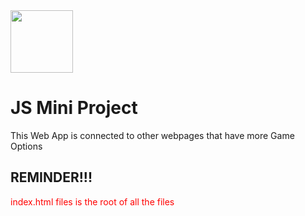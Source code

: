 
<img align="centre" src="https://media0.giphy.com/media/v1.Y2lkPTc5MGI3NjExZWxtajV5NWJpdWV2cjJucWxrajdqdXhsaWpzNTd0bnhuNHNhanRocSZlcD12MV9pbnRlcm5hbF9naWZfYnlfaWQmY3Q9Zw/WhY7LHnGaJqeHUIcvr/giphy.gif" height="100" width="100" />


<h1>JS Mini Project</h1>
<font>This Web App is connected to other webpages that have more Game Options</font>
<h2>REMINDER!!!</h2>
<font color="red">index.html files is the root of all the files</font>
